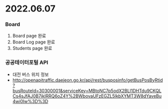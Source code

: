 # 2022.06.07

### Board
1. Board page 완료
2. Board Log page 완료
3. Students page 완료


### 공공테이터포털 API
- 대전 버스 위치 정보
- http://openapitraffic.daejeon.go.kr/api/rest/busposinfo/getBusPosByRtid?busRouteId=30300001&serviceKey=MBtoNC7p5odX2BLl1DHTdu9CKQLCs4sJfAJ0B7ikIRRQ6oZ4Y%2BWbovaUFzEGZL5lkbXYMT3W8dYaveBu4wi0Iw%3D%3D